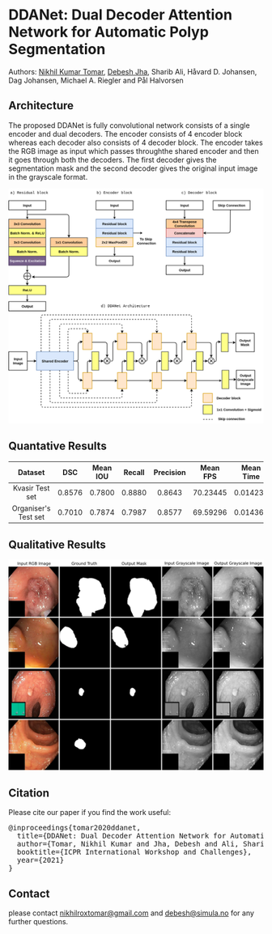 # DDANet: Dual Decoder Attention Network for Automatic Polyp Segmentation

Authors: [Nikhil Kumar Tomar](https://www.linkedin.com/in/nktomar/), [Debesh Jha](https://scholar.google.com/citations?user=mMTyE68AAAAJ&hl=en), Sharib Ali, Håvard D. Johansen, Dag Johansen, Michael A. Riegler and Pål Halvorsen

## Architecture
The proposed DDANet is fully convolutional network consists of a single encoder and dual decoders. The encoder  consists  of  4  encoder  block  whereas  each  decoder  also  consists  of  4 decoder block. The encoder takes the RGB image as input which passes throughthe shared encoder and then it goes through both the decoders. The first decoder gives the segmentation mask and the  second  decoder gives the original input image in the grayscale format.

![DDANet Architecture](figures/EndoTect.png)

## Quantative Results
| Dataset | DSC |  Mean IOU| Recall | Precision | Mean FPS | Mean Time |
| :---: | :---: | :---: | :---: | :---: | :---: | :---: |
| Kvasir Test set | 0.8576 | 0.7800 | 0.8880 | 0.8643 | 70.23445 | 0.014238
| Organiser's Test set | 0.7010 | 0.7874 | 0.7987 | 0.8577 | 69.59296 | 0.014369

## Qualitative Results
![Qualitative Results](figures/figure_name.png)

## Citation
Please cite our paper if you find the work useful: 
<pre>
@inproceedings{tomar2020ddanet,
  title={DDANet: Dual Decoder Attention Network for Automatic Polyp Segmentation},
  author={Tomar, Nikhil Kumar and Jha, Debesh and Ali, Sharib and Johansen, H{\aa}vard D and Johansen, Dag and Riegler, Michael A and Halvorsen, P{\aa}l},
  booktitle={ICPR International Workshop and Challenges},
  year={2021}
}
</pre>

## Contact
please contact nikhilroxtomar@gmail.com and debesh@simula.no for any further questions. 

